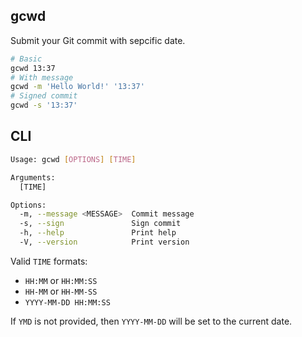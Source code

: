 ## gcwd
Submit your Git commit with sepcific date.

```bash
# Basic
gcwd 13:37
# With message
gcwd -m 'Hello World!' '13:37'
# Signed commit
gcwd -s '13:37'
```

## CLI
```bash
Usage: gcwd [OPTIONS] [TIME]

Arguments:
  [TIME]  

Options:
  -m, --message <MESSAGE>  Commit message
  -s, --sign               Sign commit
  -h, --help               Print help
  -V, --version            Print version
```

Valid `TIME` formats:
- `HH:MM` or `HH:MM:SS`
- `HH-MM` or `HH-MM-SS`
- `YYYY-MM-DD HH:MM:SS`

If `YMD` is not provided, then `YYYY-MM-DD` will be set to the current date.
